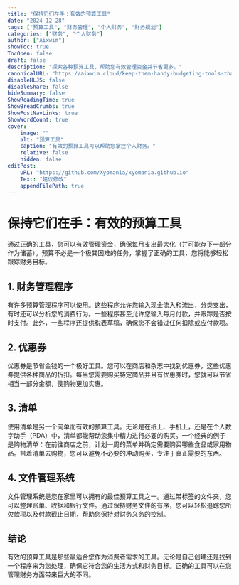 ```yaml
---
title: "保持它们在手：有效的预算工具"
date: "2024-12-28"
tags: ["预算工具", "财务管理", "个人财务", "财务规划"]
categories: ["财务", "个人财务"]
author: ["Aixwim"]
showToc: true
TocOpen: false
draft: false
description: "探索各种预算工具，帮助您有效管理资金并节省更多。"
canonicalURL: "https://aixwim.cloud/keep-them-handy-budgeting-tools-that-work"
disableHLJS: false
disableShare: false
hideSummary: false
ShowReadingTime: true
ShowBreadCrumbs: true
ShowPostNavLinks: true
ShowWordCount: true
cover:
    image: ""
    alt: "预算工具"
    caption: "有效的预算工具可以帮助您掌控个人财务。"
    relative: false
    hidden: false
editPost:
    URL: "https://github.com/Xyomania/xyomania.github.io"
    Text: "建议修改"
    appendFilePath: true
---
```


# 保持它们在手：有效的预算工具

通过正确的工具，您可以有效管理资金，确保每月支出最大化（并可能存下一部分作为储蓄）。预算不必是一个极其困难的任务，掌握了正确的工具，您将能够轻松跟踪财务目标。

## 1. 财务管理程序

有许多预算管理程序可以使用。这些程序允许您输入现金流入和流出，分类支出，有时还可以分析您的消费行为。一些程序甚至允许您输入每月付款，并跟踪是否按时支付。此外，一些程序还提供税表草稿，确保您不会错过任何扣除或应付款项。

## 2. 优惠券

优惠券是节省金钱的一个极好工具。您可以在商店和杂志中找到优惠券，这些优惠券提供各种商品的折扣。每当您需要购买特定商品并且有优惠券时，您就可以节省相当一部分金额，使购物更加实惠。

## 3. 清单

使用清单是另一个简单而有效的预算工具。无论是在纸上、手机上，还是在个人数字助手（PDA）中，清单都能帮助您集中精力进行必要的购买。一个经典的例子是购物清单：在前往商店之前，计划一周的菜单并确定需要购买哪些食品或家用物品。带着清单去购物，您可以避免不必要的冲动购买，专注于真正需要的东西。

## 4. 文件管理系统

文件管理系统是您在家里可以拥有的最佳预算工具之一。通过带标签的文件夹，您可以整理账单、收据和银行文件。通过保持财务文件的有序，您可以轻松追踪您所欠款项以及付款截止日期，帮助您保持对财务义务的控制。

## 结论

有效的预算工具是那些最适合您作为消费者需求的工具。无论是自己创建还是找到一个程序来为您处理，确保它符合您的生活方式和财务目标。正确的工具可以在您管理财务方面带来巨大的不同。
